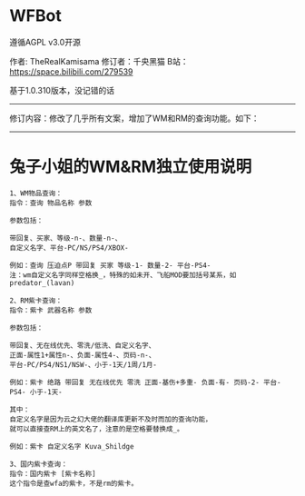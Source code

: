# WFBot

遵循AGPL v3.0开源

作者: TheRealKamisama 修订者：千央黑猫 B站：https://space.bilibili.com/279539

基于1.0.310版本，没记错的话

---

修订内容：修改了几乎所有文案，增加了WM和RM的查询功能。如下：

---
# 兔子小姐的WM&RM独立使用说明
```
1、WM物品查询：
指令：查询 物品名称 参数

参数包括：

带回复、买家、等级-n-、数量-n-、
自定义名字、平台-PC/NS/PS4/XBOX-

例如：查询 压迫点P 带回复 买家 等级-1- 数量-2- 平台-PS4- 
注：wm自定义名字同样空格换_，特殊的如未开、飞船MOD要加括号某系，如predator_(lavan)

2、RM紫卡查询：
指令：紫卡 武器名称 参数

参数包括：

带回复、无在线优先、零洗/低洗、自定义名字、
正面-属性1+属性n-、负面-属性4-、页码-n-、
平台-PC/PS4/NS1/NSW-、小于-1天/1周/1月-

例如：紫卡 绝路 带回复 无在线优先 零洗 正面-基伤+多重- 负面-有- 页码-2- 平台-PS4- 小于-1天-

其中：
自定义名字是因为云之幻大佬的翻译库更新不及时而加的查询功能，
就可以直接查RM上的英文名了，注意的是空格要替换成_。

例如：紫卡 自定义名字 Kuva_Shildge

3、国内紫卡查询：
指令：国内紫卡 [紫卡名称]
这个指令是查wfa的紫卡，不是rm的紫卡。
```
